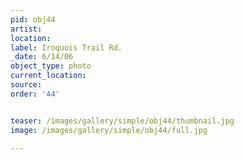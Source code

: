 ```yaml
---
pid: obj44
artist: 
location: 
label: Iroquois Trail Rd.
_date: 6/14/06
object_type: photo
current_location: 
source: 
order: '44'


teaser: /images/gallery/simple/obj44/thumbnail.jpg
image: /images/gallery/simple/obj44/full.jpg
 
---
```

